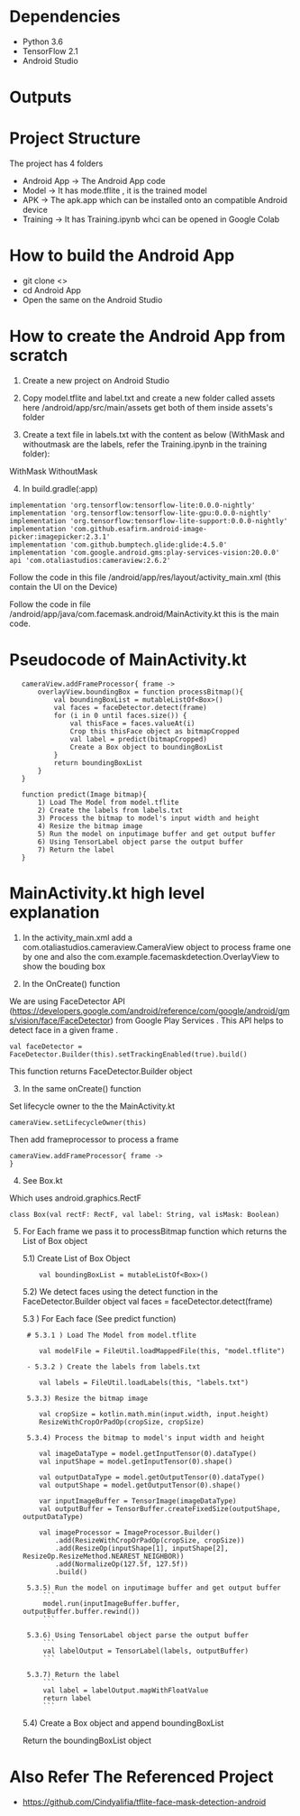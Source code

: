 # Dependencies

* Python 3.6
* TensorFlow 2.1
* Android Studio

# Outputs

# Project Structure

The project has 4 folders

* Android App -> The Android App code
* Model -> It has mode.tflite , it is the trained model
* APK -> The apk.app which can be installed onto an compatible Android device
* Training -> It has Training.ipynb whci can be opened in Google Colab

# How to build the Android App

* git clone <>
* cd Android App
* Open the same on the Android Studio


# How to create the Android App from scratch

1) Create a new project on Android Studio

2) Copy model.tflite and label.txt and create a new folder called assets here /android/app/src/main/assets get both of them inside assets's folder

3) Create a text file in labels.txt with the content as below (WithMask and withoutmask are the labels, refer the Training.ipynb in the training folder):

WithMask
WithoutMask

4) In build.gradle(:app)  
```
implementation 'org.tensorflow:tensorflow-lite:0.0.0-nightly'
implementation 'org.tensorflow:tensorflow-lite-gpu:0.0.0-nightly'
implementation 'org.tensorflow:tensorflow-lite-support:0.0.0-nightly'
implementation 'com.github.esafirm.android-image-picker:imagepicker:2.3.1'
implementation 'com.github.bumptech.glide:glide:4.5.0'
implementation 'com.google.android.gms:play-services-vision:20.0.0'
api 'com.otaliastudios:cameraview:2.6.2'
```
Follow the code in this file /android/app/res/layout/activity_main.xml (this contain the UI on the Device)

Follow the code in file /android/app/java/com.facemask.android/MainActivity.kt this is the main code.



# Pseudocode of MainActivity.kt
 ```
    cameraView.addFrameProcessor{ frame ->
        overlayView.boundingBox = function processBitmap(){
            val boundingBoxList = mutableListOf<Box>()
            val faces = faceDetector.detect(frame)
            for (i in 0 until faces.size()) {
                val thisFace = faces.valueAt(i)
                Crop this thisFace object as bitmapCropped
                val label = predict(bitmapCropped)
                Create a Box object to boundingBoxList
            }
            return boundingBoxList
        }
    }

    function predict(Image bitmap){
        1) Load The Model from model.tflite
        2) Create the labels from labels.txt
        3) Process the bitmap to model's input width and height
        4) Resize the bitmap image
        5) Run the model on inputimage buffer and get output buffer
        6) Using TensorLabel object parse the output buffer
        7) Return the label
    }
```


# MainActivity.kt high level explanation 

1) In the activity_main.xml add a com.otaliastudios.cameraview.CameraView object to process frame one by one  and also the com.example.facemaskdetection.OverlayView to show the bouding box

2) In the OnCreate() function 

We are using FaceDetector API (https://developers.google.com/android/reference/com/google/android/gms/vision/face/FaceDetector) from Google Play Services . This API helps to detect face in a given frame .

```
val faceDetector = FaceDetector.Builder(this).setTrackingEnabled(true).build()
```

This function returns FaceDetector.Builder object 

3) In the same onCreate() function 

Set lifecycle owner to the the MainActivity.kt

```
cameraView.setLifecycleOwner(this)
```

Then add frameprocessor to process a frame 
```
cameraView.addFrameProcessor{ frame ->
}
```

4) See Box.kt 

Which uses android.graphics.RectF
```
class Box(val rectF: RectF, val label: String, val isMask: Boolean)
```

5) For Each frame we pass it to processBitmap function which returns the List of Box object 

    5.1) Create List of Box Object

    ```
        val boundingBoxList = mutableListOf<Box>()
    ```

    5.2) We detect faces using the detect function in the FaceDetector.Builder object
    val faces = faceDetector.detect(frame)

    5.3 ) For Each face (See predict function)

        # 5.3.1 ) Load The Model from model.tflite

    ```
        val modelFile = FileUtil.loadMappedFile(this, "model.tflite")
    ```

        - 5.3.2 ) Create the labels from labels.txt

    ```
        val labels = FileUtil.loadLabels(this, "labels.txt")
    ```

        5.3.3) Resize the bitmap image

    ```
        val cropSize = kotlin.math.min(input.width, input.height)
        ResizeWithCropOrPadOp(cropSize, cropSize)
    ```

        5.3.4) Process the bitmap to model's input width and height
    
    ```
        val imageDataType = model.getInputTensor(0).dataType() 
        val inputShape = model.getInputTensor(0).shape() 

        val outputDataType = model.getOutputTensor(0).dataType() 
        val outputShape = model.getOutputTensor(0).shape() 

        var inputImageBuffer = TensorImage(imageDataType)
        val outputBuffer = TensorBuffer.createFixedSize(outputShape, outputDataType) 

        val imageProcessor = ImageProcessor.Builder()
            .add(ResizeWithCropOrPadOp(cropSize, cropSize)) 
            .add(ResizeOp(inputShape[1], inputShape[2], ResizeOp.ResizeMethod.NEAREST_NEIGHBOR)) 
            .add(NormalizeOp(127.5f, 127.5f)) 
            .build()
    ```

        5.3.5) Run the model on inputimage buffer and get output buffer
            ```
            model.run(inputImageBuffer.buffer, outputBuffer.buffer.rewind())
            ```

        5.3.6) Using TensorLabel object parse the output buffer
            ```
            val labelOutput = TensorLabel(labels, outputBuffer) 
            ```

        5.3.7) Return the label
            ```
            val label = labelOutput.mapWithFloatValue
            return label
            ```

    5.4) Create a Box object and append boundingBoxList

    Return the boundingBoxList object





# Also Refer The Referenced Project

* https://github.com/Cindyalifia/tflite-face-mask-detection-android
